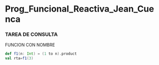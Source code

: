 # Prog_Funcional_Reactiva_Jean_Cuenca
### TAREA DE CONSULTA
FUNCION CON NOMBRE
```scala
def f1(n: Int) = (1 to n).product
val rta=f1(3)
```

